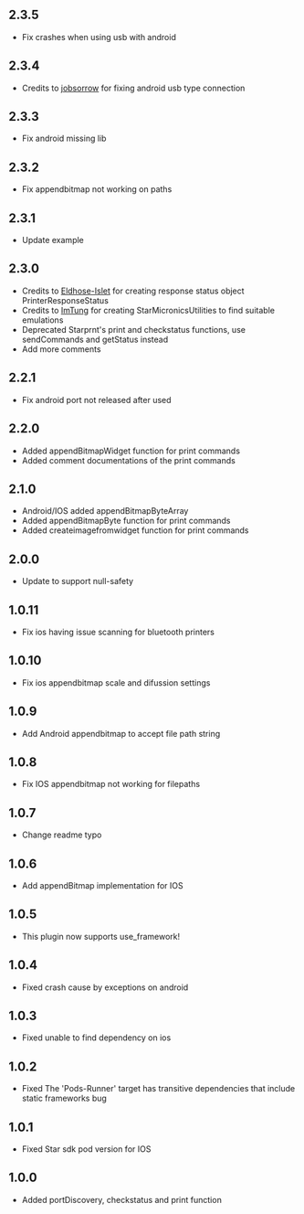 ## 2.3.5

- Fix crashes when using usb with android

## 2.3.4

- Credits to [jobsorrow](https://github.com/jobsorrow) for fixing android usb type connection

## 2.3.3

- Fix android missing lib

## 2.3.2

- Fix appendbitmap not working on paths

## 2.3.1

- Update example

## 2.3.0

- Credits to [Eldhose-Islet](https://github.com/Eldhose-Islet) for creating response status object PrinterResponseStatus
- Credits to [ImTung](https://github.com/ImTung) for creating StarMicronicsUtilities to find suitable emulations
- Deprecated Starprnt's print and checkstatus functions, use sendCommands and getStatus instead
- Add more comments

## 2.2.1

- Fix android port not released after used

## 2.2.0

- Added appendBitmapWidget function for print commands
- Added comment documentations of the print commands

## 2.1.0

- Android/IOS added appendBitmapByteArray
- Added appendBitmapByte function for print commands
- Added createimagefromwidget function for print commands

## 2.0.0

- Update to support null-safety

## 1.0.11

- Fix ios having issue scanning for bluetooth printers

## 1.0.10

- Fix ios appendbitmap scale and difussion settings

## 1.0.9

- Add Android appendbitmap to accept file path string

## 1.0.8

- Fix IOS appendbitmap not working for filepaths

## 1.0.7

- Change readme typo

## 1.0.6

- Add appendBitmap implementation for IOS

## 1.0.5

- This plugin now supports use_framework!

## 1.0.4

- Fixed crash cause by exceptions on android

## 1.0.3

- Fixed unable to find dependency on ios

## 1.0.2

- Fixed The 'Pods-Runner' target has transitive dependencies that include static frameworks bug

## 1.0.1

- Fixed Star sdk pod version for IOS

## 1.0.0

- Added portDiscovery, checkstatus and print function
